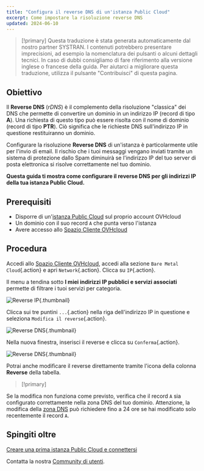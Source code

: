 ```yaml
---
title: "Configura il reverse DNS di un'istanza Public Cloud"
excerpt: Come impostare la risoluzione reverse DNS
updated: 2024-06-10
---
```


> [!primary]
> Questa traduzione è stata generata automaticamente dal nostro partner SYSTRAN. I contenuti potrebbero presentare imprecisioni, ad esempio la nomenclatura dei pulsanti o alcuni dettagli tecnici. In caso di dubbi consigliamo di fare riferimento alla versione inglese o francese della guida. Per aiutarci a migliorare questa traduzione, utilizza il pulsante "Contribuisci" di questa pagina.
>

## Obiettivo

Il **Reverse DNS** (*rDNS*) è il complemento della risoluzione "classica" dei DNS che permette di convertire un dominio in un indirizzo IP (record di tipo **A**). Una richiesta di questo tipo può essere risolta con il nome di dominio (record di tipo **PTR**). Ciò significa che le richieste DNS sull'indirizzo IP in questione restituiranno un dominio.

Configurare la risoluzione **Reverse DNS** di un'istanza è particolarmente utile per l'invio di email. Il rischio che i tuoi messaggi vengano inviati tramite un sistema di protezione dallo Spam diminuirà se l'indirizzo IP del tuo server di posta elettronica si risolve correttamente nel tuo dominio.

**Questa guida ti mostra come configurare il reverse DNS per gli indirizzi IP della tua istanza Public Cloud.**

## Prerequisiti

- Disporre di un'[istanza Public Cloud](https://www.ovhcloud.com/it/public-cloud/) sul proprio account OVHcloud
- Un dominio con il suo record `A` che punta verso l'istanza
- Avere accesso allo [Spazio Cliente OVHcloud](https://www.ovh.com/auth/?action=gotomanager&from=https://www.ovh.it/&ovhSubsidiary=it)

## Procedura

Accedi allo [Spazio Cliente OVHcloud](https://www.ovh.com/auth/?action=gotomanager&from=https://www.ovh.it/&ovhSubsidiary=it), accedi alla sezione `Bare Metal Cloud`{.action} e apri `Network`{.action}. Clicca su `IP`{.action}.

Il menu a tendina sotto **I miei indirizzi IP pubblici e servizi associati** permette di filtrare i tuoi servizi per categoria.

![Reverse IP](images/filterippci.png){.thumbnail}

Clicca sui tre puntini `...`{.action} nella riga dell'indirizzo IP in questione e seleziona `Modifica il reverse`{.action}.

![Reverse DNS](images/modifyreversepc.png){.thumbnail}

Nella nuova finestra, inserisci il reverse e clicca su `Conferma`{.action}.

![Reverse DNS](images/enterreverse.png){.thumbnail}

Potrai anche modificare il reverse direttamente tramite l'icona della colonna **Reverse** della tabella.

> [!primary]
>
Se la modifica non funziona come previsto, verifica che il record `A` sia configurato correttamente nella zona DNS del tuo dominio. Attenzione, la modifica della [zona DNS](/pages/web_cloud/domains/dns_zone_edit) può richiedere fino a 24 ore se hai modificato solo recentemente il record `A`.
>

## Spingiti oltre <a name="gofurther"></a>

[Creare una prima istanza Public Cloud e connettersi](/pages/public_cloud/compute/public-cloud-first-steps)

Contatta la nostra [Community di utenti](/links/community).
